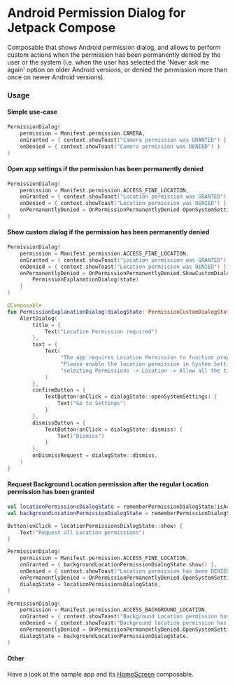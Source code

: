 # Android Permission Dialog for Jetpack Compose

Composable that shows Android permission dialog, and allows to perform custom actions when the
permission has been permanently denied by the user or the system (i.e. when the user has 
selected the 'Never ask me again' option on older Android versions, or denied the permission more 
than once on newer Android versions).

### Usage

#### Simple use-case

```kotlin
PermissionDialog(
    permission = Manifest.permission.CAMERA,
    onGranted = { context.showToast("Camera permission was GRANTED") },
    onDenied = { context.showToast("Camera permission was DENIED") }
)
```

#### Open app settings if the permission has been permanently denied

```kotlin
PermissionDialog(
    permission = Manifest.permission.ACCESS_FINE_LOCATION,
    onGranted = { context.showToast("Location permission was GRANTED") },
    onDenied = { context.showToast("Location permission was DENIED") },
    onPermanentlyDenied = OnPermissionPermanentlyDenied.OpenSystemSettings()
)
```

#### Show custom dialog if the permission has been permanently denied

```kotlin
PermissionDialog(
    permission = Manifest.permission.ACCESS_FINE_LOCATION,
    onGranted = { context.showToast("Location permission was GRANTED") },
    onDenied = { context.showToast("Location permission was DENIED") },
    onPermanentlyDenied = OnPermissionPermanentlyDenied.ShowCustomDialog { state ->
        PermissionExplanationDialog(state)
    }
)

@Composable
fun PermissionExplanationDialog(dialogState: PermissionCustomDialogState) {
    AlertDialog(
        title = {
            Text("Location Permission required")
        },
        text = {
            Text(
                 "The app requires Location Permission to function properly.\n" +
                 "Please enable the location permission in System Settings by " +
                 "selecting Permissions -> Location -> Allow all the time"
            )
        },
        confirmButton = {
            TextButton(onClick = dialogState::openSystemSettings) {
                Text("Go to Settings")
            }
        },
        dismissButton = {
            TextButton(onClick = dialogState::dismiss) {
                Text("Dismiss")
            }
        },
        onDismissRequest = dialogState::dismiss,
    )
}
```

#### Request Background Location permission after the regular Location permission has been granted

```kotlin
val locationPermissionsDialogState = rememberPermissionDialogState(isActive = false)
val backgroundLocationPermissionDialogState = rememberPermissionDialogState(isActive = false)

Button(onClick = locationPermissionsDialogState::show) {
    Text("Request all Location permissions")
}

PermissionDialog(
    permission = Manifest.permission.ACCESS_FINE_LOCATION,
    onGranted = { backgroundLocationPermissionDialogState.show() },
    onDenied = { context.showToast("Location permission has been DENIED") },
    onPermanentlyDenied = OnPermissionPermanentlyDenied.OpenSystemSettings(),
    dialogState = locationPermissionsDialogState,
)

PermissionDialog(
    permission = Manifest.permission.ACCESS_BACKGROUND_LOCATION,
    onGranted = { context.showToast("Background Location permission has been GRANTED") },
    onDenied = { context.showToast("Background location permission has been DENIED") },
    onPermanentlyDenied = OnPermissionPermanentlyDenied.OpenSystemSettings(),
    dialogState = backgroundLocationPermissionDialogState,
)
```

#### Other

Have a look at the sample app and its [HomeScreen](app/src/main/java/dev/volo/compose/permission/app/HomeScreen.kt) composable.
